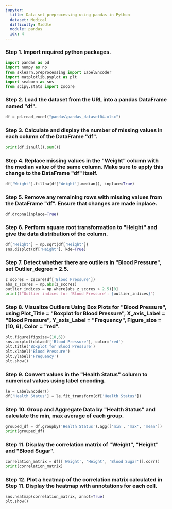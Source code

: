```yaml
---
jupyter:
  title: Data set preprocessing using pandas in Python
  dataset: Medical
  difficulty: Middle
  module: pandas
  idx: 4
---
```



### Step 1. Import required python packages.
```python
import pandas as pd
import numpy as np
from sklearn.preprocessing import LabelEncoder
import matplotlib.pyplot as plt
import seaborn as sns
from scipy.stats import zscore
```

### Step 2. Load the dataset from the URL into a pandas DataFrame named "df".

```python
df = pd.read_excel("pandas\pandas_dataset04.xlsx")
```

### Step 3. Calculate and display the number of missing values in each column of the DataFrame "df".
```python
print(df.isnull().sum())
```

### Step 4. Replace missing values in the "Weight" column with the median value of the same column. Make sure to apply this change to the DataFrame "df" itself.
```python
df['Weight'].fillna(df['Weight'].median(), inplace=True)
```
 
### Step 5. Remove any remaining rows with missing values from the DataFrame "df". Ensure that changes are made inplace.
```python
df.dropna(inplace=True)
```

### Step 6. Perform square root transformation to "Height" and give the data distribution of the column.
```python
df['Height'] = np.sqrt(df['Height'])
sns.displot(df['Height'], kde=True)
```

### Step 7. Detect whether there are outliers in "Blood Pressure", set Outlier_degree = 2.5. 
```python
z_scores = zscore(df['Blood Pressure'])
abs_z_scores = np.abs(z_scores)
outlier_indices = np.where(abs_z_scores > 2.5)[0]
print(f"Outlier indices for 'Blood Pressure': {outlier_indices}")
```

### Step 8. Visualize Outliers Using Box Plots for "Blood Pressure", using Plot_Title = "Boxplot for Blood Pressure", X_axis_Label = "Blood Pressure", Y_axis_Label = "Frequency", Figure_size = (10, 6), Color = "red".
```python
plt.figure(figsize=(10,6))
sns.boxplot(data=df['Blood Pressure'], color='red')
plt.title('Boxplot for Blood Pressure')
plt.xlabel('Blood Pressure')
plt.ylabel('Frequency')
plt.show()
```

### Step 9. Convert values in the "Health Status" column to numerical values using label encoding.
```python
le = LabelEncoder()
df['Health Status'] = le.fit_transform(df['Health Status'])
```

### Step 10. Group and Aggregate Data by "Health Status" and calculate the min, max average of each group.
```python
grouped_df = df.groupby('Health Status').agg(['min', 'max', 'mean'])
print(grouped_df)
```

### Step 11. Display the correlation matrix of "Weight", "Height" and "Blood Sugar".
```python
correlation_matrix = df[['Weight', 'Height', 'Blood Sugar']].corr()
print(correlation_matrix)
```

### Step 12. Plot a heatmap of the correlation matrix calculated in Step 11. Display the heatmap with annotations for each cell.
```python
sns.heatmap(correlation_matrix, annot=True)
plt.show()
```